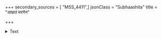 +++
secondary_sources = [ "MSS_4411",]
jsonClass = "Subhaashita"
title = "आघ्रातं मरणेन"

+++

<details><summary>Text</summary>

आघ्रातं मरणेन जन्म जरया यात्युज्ज्वलं यौवनं संतोषो धनलिप्सया शमसुखं प्रौढाङ्गनाविभ्रमैः।  
लोकैर्मत्सरिभिर्गुणा वनभुवो व्यालैर्नृपा दुर्जनैर् अस्थैर्येण विभूतिरप्यपहृता ग्रस्तं न किं केन वा॥
</details>
